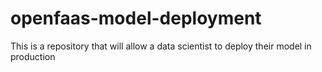 # openfaas-model-deployment
This is a repository that will allow a data scientist to deploy their model in production
